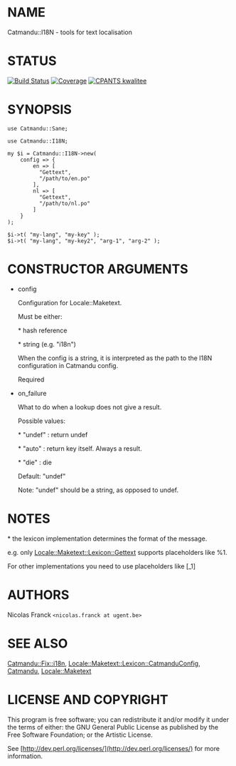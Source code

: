 # NAME

Catmandu::I18N - tools for text localisation

# STATUS

[![Build Status](https://travis-ci.org/LibreCat/Catmandu-I18N.svg?branch=master)](https://travis-ci.org/LibreCat/Catmandu-I18N)
[![Coverage](https://coveralls.io/repos/LibreCat/Catmandu-I18N/badge.png?branch=master)](https://coveralls.io/r/LibreCat/Catmandu-I18N)
[![CPANTS kwalitee](https://cpants.cpanauthors.org/dist/Catmandu-I18N.png)](https://cpants.cpanauthors.org/dist/Catmandu-I18N)

# SYNOPSIS

    use Catmandu::Sane;

    use Catmandu::I18N;

    my $i = Catmandu::I18N->new(
        config => {
            en => [
              "Gettext",
              "/path/to/en.po"
            ],
            nl => [
              "Gettext",
              "/path/to/nl.po"
            ]
        }
    );

    $i->t( "my-lang", "my-key" );
    $i->t( "my-lang", "my-key2", "arg-1", "arg-2" );

# CONSTRUCTOR ARGUMENTS

- config

    Configuration for Locale::Maketext.

    Must be either:

    \* hash reference

    \* string (e.g. "i18n")

    When the config is a string, it is interpreted as the path to the I18N configuration in Catmandu config.

    Required

- on\_failure

    What to do when a lookup does not give a result.

    Possible values:

    \* "undef" : return undef

    \* "auto" : return key itself. Always a result.

    \* "die" : die

    Default: "undef"

    Note: "undef" should be a string, as opposed to undef.

# NOTES

\* the lexicon implementation determines the format of the message.

e.g. only [Locale::Maketext::Lexicon::Gettext](https://metacpan.org/pod/Locale::Maketext::Lexicon::Gettext) supports placeholders like %1.

For other implementations you need to use placeholders like \[\_1\]

# AUTHORS

Nicolas Franck `<nicolas.franck at ugent.be>`

# SEE ALSO

[Catmandu::Fix::i18n](https://metacpan.org/pod/Catmandu::Fix::i18n), [Locale::Maketext::Lexicon::CatmanduConfig](https://metacpan.org/pod/Locale::Maketext::Lexicon::CatmanduConfig), [Catmandu](https://metacpan.org/pod/Catmandu), [Locale::Maketext](https://metacpan.org/pod/Locale::Maketext)

# LICENSE AND COPYRIGHT

This program is free software; you can redistribute it and/or modify it
under the terms of either: the GNU General Public License as published
by the Free Software Foundation; or the Artistic License.

See [http://dev.perl.org/licenses/](http://dev.perl.org/licenses/) for more information.
